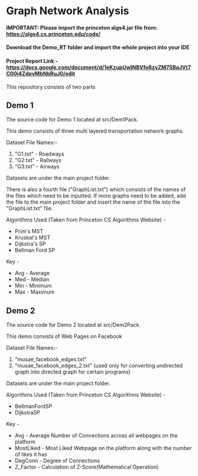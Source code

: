# Graph Network Analysis

#### IMPORTANT: Please import the princeton algs4.jar file from: https://algs4.cs.princeton.edu/code/ <br>
#### Download the Demo_RT folder and import the whole project into your IDE <br>

#### Project Report Link - https://docs.google.com/document/d/1eKzupUwlNBVfo8zvZM7SBaJVt7C00i4ZdpvMbNbRuJ0/edit <br>

This repository consists of two parts

## Demo 1 

The source code for Demo 1 located at src/Dem1Pack.

This demo consists of three multi layered transportation network graphs.  <br>

Dataset File Names:- <br>
1. "G1.txt" - Roadways
2. "G2.txt" - Railways
3. "G3.txt" - Airways<br>

Datasets are under the main project folder.

There is also a fourth file ("GraphList.txt") which consists of the names of the files which need to be inputted.
If more graphs need to be added, add the file to the main project folder and insert the name of 
the file into the "GraphList.txt" file.

Algorithms Used (Taken from Princeton CS Algorithms Website) - 
- Prim's MST
- Kruskal's MST
- Dijkstra's SP
- Bellman Ford SP

Key - 
- Avg - Average
- Med - Median
- Min - Minimum
- Max - Maximum


## Demo 2

The source code for Demo 2 located at src/Dem2Pack.

This demo consists of Web Pages on Facebook  <br>

Dataset File Names:- <br> 
1. "musae_facebook_edges.txt"
2. "musae_facebook_edges_2.txt" (used only for converting undirected graph into directed graph for certain programs)

Datasets are under the main project folder.

Algorithms Used (Taken from Princeton CS Algorithms Website) - 
- BellmanFordSP
- DijkstraSP


Key -
- Avg - Average Number of Connections across all webpages on the platform <br>
- MostLiked - Most Liked Webpage on the platform along with the number of likes it has <br>
- DegConn - Degree of Connections
- Z_Factor - Calculation of Z-Score(Mathematical Operation)





